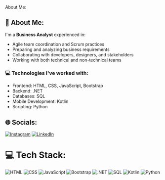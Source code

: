 About Me:

## 👤 About Me:

I'm a **Business Analyst** experienced in:
- Agile team coordination and Scrum practices  
- Preparing and analyzing business requirements  
- Collaborating with developers, designers, and stakeholders  
- Working with both technical and non-technical teams

### 💻 Technologies I've worked with:
- Frontend: HTML, CSS, JavaScript, Bootstrap  
- Backend: .NET  
- Databases: SQL  
- Mobile Development: Kotlin  
- Scripting: Python



## 🌐 Socials:
[![Instagram](https://img.shields.io/badge/Instagram-%23E4405F.svg?logo=Instagram&logoColor=white)](https://www.instagram.com/ibrahimkayatepe/) [![LinkedIn](https://img.shields.io/badge/LinkedIn-%230077B5.svg?logo=linkedin&logoColor=white)](https://www.linkedin.com/in/ibrahim-kayatepe-061609164/) 

# 💻 Tech Stack:

![HTML](https://img.shields.io/badge/html-%23E34F26.svg?style=for-the-badge&logo=html5&logoColor=white)
![CSS](https://img.shields.io/badge/css-%231572B6.svg?style=for-the-badge&logo=css3&logoColor=white)
![JavaScript](https://img.shields.io/badge/javascript-%23F7DF1E.svg?style=for-the-badge&logo=javascript&logoColor=black)
![Bootstrap](https://img.shields.io/badge/bootstrap-%23563D7C.svg?style=for-the-badge&logo=bootstrap&logoColor=white)
![.NET](https://img.shields.io/badge/.NET-512BD4?style=for-the-badge&logo=dotnet&logoColor=white)
![SQL](https://img.shields.io/badge/SQL-4479A1?style=for-the-badge&logo=mysql&logoColor=white)
![Kotlin](https://img.shields.io/badge/kotlin-%230095D5.svg?style=for-the-badge&logo=kotlin&logoColor=white)
![Python](https://img.shields.io/badge/python-3670A0?style=for-the-badge&logo=python&logoColor=ffdd54)
